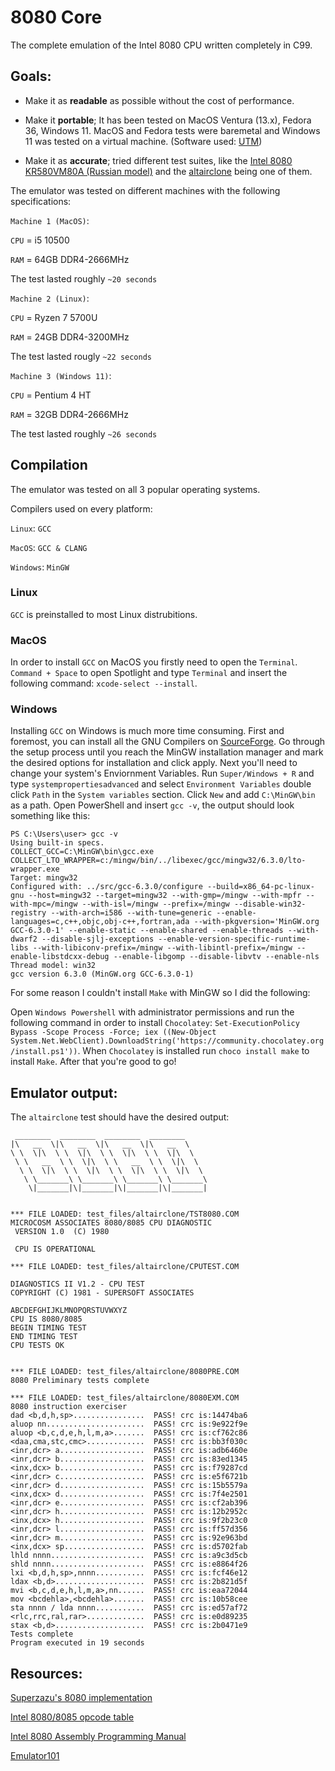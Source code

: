 # 8080 Core

The complete emulation of the Intel 8080 CPU written completely in C99. 


## Goals:


- Make it as **readable** as possible without the cost of performance. 

- Make it **portable**; It has been tested on MacOS Ventura (13.x), Fedora 36, Windows 11. MacOS and Fedora tests were baremetal and Windows 11 was tested on a virtual machine. (Software used: [UTM](https://mac.getutm.app/))

- Make it as **accurate**; tried different test suites, like the [Intel 8080 KR580VM80A (Russian model)](https://github.com/begoon/i8080-core/tree/master/assets) and the [altairclone](https://altairclone.com/downloads/cpu_tests/) being one of them.


The emulator was tested on different machines with the following specifications:

`Machine 1 (MacOS)`:


`CPU` = i5 10500 

`RAM` = 64GB DDR4-2666MHz

The test lasted roughly `~20 seconds`



`Machine 2 (Linux)`:


`CPU` = Ryzen 7 5700U

`RAM` = 24GB DDR4-3200MHz

The test lasted rougly `~22 seconds`




`Machine 3 (Windows 11)`:


`CPU` = Pentium 4 HT

`RAM` = 32GB DDR4-2666MHz

The test lasted roughly `~26 seconds`


## Compilation

The emulator was tested on all 3 popular operating systems.

Compilers used on every platform:

`Linux`: `GCC`

`MacOS`: `GCC & CLANG`

`Windows`: `MinGW`

### Linux

`GCC` is preinstalled to most Linux distrubitions. 

### MacOS

In order to install `GCC` on MacOS you firstly need to open the `Terminal`. `Command + Space` to open Spotlight and type `Terminal` and insert the following command: ``xcode-select --install``.

### Windows

Installing `GCC` on Windows is much more time consuming. First and foremost, you can install all the GNU Compilers on [SourceForge](https://sourceforge.net/projects/mingw/). Go through the setup process until you reach the MinGW installation manager and mark the desired options for installation and click apply. Next you'll need to change your system's Enviornment Variables. Run `Super/Windows + R` and type `systempropertiesadvanced` and select `Environment Variables` double click `Path` in the `System variables` section. Click `New` and add `C:\MinGW\bin` as a path. Open PowerShell and insert `gcc -v`, the output should look something like this:


```
PS C:\Users\user> gcc -v
Using built-in specs.
COLLECT_GCC=C:\MinGW\bin\gcc.exe
COLLECT_LTO_WRAPPER=c:/mingw/bin/../libexec/gcc/mingw32/6.3.0/lto-wrapper.exe
Target: mingw32
Configured with: ../src/gcc-6.3.0/configure --build=x86_64-pc-linux-gnu --host=mingw32 --target=mingw32 --with-gmp=/mingw --with-mpfr --with-mpc=/mingw --with-isl=/mingw --prefix=/mingw --disable-win32-registry --with-arch=i586 --with-tune=generic --enable-languages=c,c++,objc,obj-c++,fortran,ada --with-pkgversion='MinGW.org GCC-6.3.0-1' --enable-static --enable-shared --enable-threads --with-dwarf2 --disable-sjlj-exceptions --enable-version-specific-runtime-libs --with-libiconv-prefix=/mingw --with-libintl-prefix=/mingw --enable-libstdcxx-debug --enable-libgomp --disable-libvtv --enable-nls
Thread model: win32
gcc version 6.3.0 (MinGW.org GCC-6.3.0-1)
```


For some reason I couldn't install `Make` with MinGW so I did the following:

Open `Windows Powershell` with administrator permissions and run the following command in order to install `Chocolatey`: `Set-ExecutionPolicy Bypass -Scope Process -Force; iex ((New-Object System.Net.WebClient).DownloadString('https://community.chocolatey.org/install.ps1'))`. When `Chocolatey` is installed run `choco install make` to install `Make`. After that you're good to go!


## Emulator output:

The `altairclone` test should have the desired output:

```
 ________  ________  ________  ________
|\   __  \|\   __  \|\   __  \|\   __  \
\ \  \|\  \ \  \|\  \ \  \|\  \ \  \|\  \
 \ \   __  \ \  \|\  \ \   __  \ \  \|\  \
  \ \  \|\  \ \  \|\  \ \  \|\  \ \  \|\  \
   \ \_______\ \_______\ \_______\ \_______\
    \|_______|\|_______|\|_______|\|_______|


*** FILE LOADED: test_files/altairclone/TST8080.COM
MICROCOSM ASSOCIATES 8080/8085 CPU DIAGNOSTIC
 VERSION 1.0  (C) 1980

 CPU IS OPERATIONAL

*** FILE LOADED: test_files/altairclone/CPUTEST.COM

DIAGNOSTICS II V1.2 - CPU TEST
COPYRIGHT (C) 1981 - SUPERSOFT ASSOCIATES

ABCDEFGHIJKLMNOPQRSTUVWXYZ
CPU IS 8080/8085
BEGIN TIMING TEST
END TIMING TEST
CPU TESTS OK


*** FILE LOADED: test_files/altairclone/8080PRE.COM
8080 Preliminary tests complete

*** FILE LOADED: test_files/altairclone/8080EXM.COM
8080 instruction exerciser
dad <b,d,h,sp>................  PASS! crc is:14474ba6
aluop nn......................  PASS! crc is:9e922f9e
aluop <b,c,d,e,h,l,m,a>.......  PASS! crc is:cf762c86
<daa,cma,stc,cmc>.............  PASS! crc is:bb3f030c
<inr,dcr> a...................  PASS! crc is:adb6460e
<inr,dcr> b...................  PASS! crc is:83ed1345
<inx,dcx> b...................  PASS! crc is:f79287cd
<inr,dcr> c...................  PASS! crc is:e5f6721b
<inr,dcr> d...................  PASS! crc is:15b5579a
<inx,dcx> d...................  PASS! crc is:7f4e2501
<inr,dcr> e...................  PASS! crc is:cf2ab396
<inr,dcr> h...................  PASS! crc is:12b2952c
<inx,dcx> h...................  PASS! crc is:9f2b23c0
<inr,dcr> l...................  PASS! crc is:ff57d356
<inr,dcr> m...................  PASS! crc is:92e963bd
<inx,dcx> sp..................  PASS! crc is:d5702fab
lhld nnnn.....................  PASS! crc is:a9c3d5cb
shld nnnn.....................  PASS! crc is:e8864f26
lxi <b,d,h,sp>,nnnn...........  PASS! crc is:fcf46e12
ldax <b,d>....................  PASS! crc is:2b821d5f
mvi <b,c,d,e,h,l,m,a>,nn......  PASS! crc is:eaa72044
mov <bcdehla>,<bcdehla>.......  PASS! crc is:10b58cee
sta nnnn / lda nnnn...........  PASS! crc is:ed57af72
<rlc,rrc,ral,rar>.............  PASS! crc is:e0d89235
stax <b,d>....................  PASS! crc is:2b0471e9
Tests complete
Program executed in 19 seconds
```


## Resources:

[Superzazu's 8080 implementation](https://github.com/superzazu/8080)

[Intel 8080/8085 opcode table](https://tobiasvl.github.io/optable/intel-8080/)

[Intel 8080 Assembly Programming Manual](https://altairclone.com/downloads/manuals/8080%20Programmers%20Manual.pdf)

[Emulator101](http://www.emulator101.com/)
